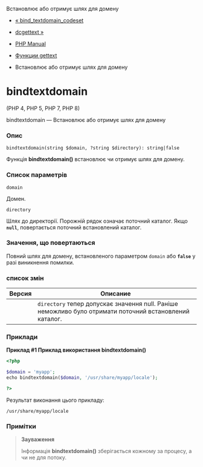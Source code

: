 Встановлює або отримує шлях для домену

-   [« bind\_textdomain\_codeset](function.bind-textdomain-codeset.html)
    
-   [dcgettext »](function.dcgettext.html)
    
-   [PHP Manual](index.html)
    
-   [Функции gettext](ref.gettext.html)
    
-   Встановлює або отримує шлях для домену
    

# bindtextdomain

(PHP 4, PHP 5, PHP 7, PHP 8)

bindtextdomain — Встановлює або отримує шлях для домену

### Опис

```methodsynopsis
bindtextdomain(string $domain, ?string $directory): string|false
```

Функція **bindtextdomain()** встановлює чи отримує шлях для домену.

### Список параметрів

`domain`

Домен.

`directory`

Шлях до директорії. Порожній рядок означає поточний каталог. Якщо **`null`**, повертається поточний встановлений каталог.

### Значення, що повертаються

Повний шлях для домену, встановленого параметром `domain` або **`false`** у разі виникнення помилки.

### список змін

| Версия | Описание |
| --- | --- |
|  | `directory` тепер допускає значення null. Раніше неможливо було отримати поточний встановлений каталог. |

### Приклади

**Приклад #1 Приклад використання **bindtextdomain()****

```php
<?php

$domain = 'myapp';
echo bindtextdomain($domain, '/usr/share/myapp/locale');

?>
```

Результат виконання цього прикладу:

```
/usr/share/myapp/locale
```

### Примітки

> **Зауваження**
> 
> Інформація **bindtextdomain()** зберігається кожному за процесу, а чи не для потоку.